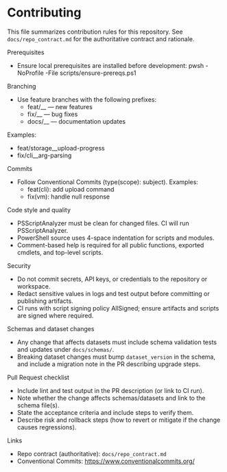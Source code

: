 # Contributing

This file summarizes contribution rules for this repository. See `docs/repo_contract.md` for the authoritative contract and rationale.

Prerequisites
- Ensure local prerequisites are installed before development:
  pwsh -NoProfile -File scripts/ensure-prereqs.ps1

Branching
- Use feature branches with the following prefixes:
  - feat/<area>__<short> — new features
  - fix/<area>__<short> — bug fixes
  - docs/<area>__<short> — documentation updates

Examples:
- feat/storage__upload-progress
- fix/cli__arg-parsing

Commits
- Follow Conventional Commits (type(scope): subject). Examples:
  - feat(cli): add upload command
  - fix(vm): handle null response

Code style and quality
- PSScriptAnalyzer must be clean for changed files. CI will run PSScriptAnalyzer.
- PowerShell source uses 4-space indentation for scripts and modules.
- Comment-based help is required for all public functions, exported cmdlets, and top-level scripts.

Security
- Do not commit secrets, API keys, or credentials to the repository or workspace.
- Redact sensitive values in logs and test output before committing or publishing artifacts.
- CI runs with script signing policy AllSigned; ensure artifacts and scripts are signed where required.

Schemas and dataset changes
- Any change that affects datasets must include schema validation tests and updates under `docs/schemas/`.
- Breaking dataset changes must bump `dataset_version` in the schema, and include a migration note in the PR describing upgrade steps.

Pull Request checklist
- Include lint and test output in the PR description (or link to CI run).
- Note whether the change affects schemas/datasets and link to the schema file(s).
- State the acceptance criteria and include steps to verify them.
- Describe risk and rollback steps (how to revert or mitigate if the change causes regressions).

Links
- Repo contract (authoritative): `docs/repo_contract.md`
- Conventional Commits: https://www.conventionalcommits.org/

